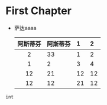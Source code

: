 # First Chapter

* 萨达aaaa

  | 阿斯蒂芬 | 阿斯蒂芬 | 1 | 2 |
  | :---: | :--- | :--- | :--- |
  | 2 | 33 | 1 | 2 |
  | 1 | 2 | 3 | 4 |
  | 12 | 21 | 12 | 12 |
  | 12 | 12 | 21 | 12 |

```javascript
int
```



